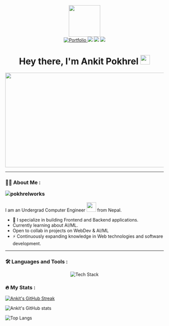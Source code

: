 <div id="header" align="center">
  <img src="https://i.giphy.com/media/v1.Y2lkPTc5MGI3NjExeDZnaWZkOTk3NGx0dDlubDZmcHUzZWE1YXpkd2d1ZGk1YTJqc2JzdiZlcD12MV9pbnRlcm5hbF9naWZfYnlfaWQmY3Q9cw/RN8FdaB6T1bkkI5n4I/giphy.gif" width="100"/>
  <div id="badges">
  <a href="https://pokhrelankit.com.np" target="_blank">
  <img src="https://img.shields.io/badge/Portfolio-000?style=for-the-badge&logo=About.me&logoColor=white" alt="Portfolio" />
</a>
    <a href='pokhrelankit2004@gmail.com'><img src='https://img.shields.io/badge/Gmail-D14836?style=for-the-badge&logo=gmail&logoColor=white' /></a>
    <a href='https://linkedin.com/in/ankitpokhrel'><img src='https://img.shields.io/badge/LinkedIn-0077B5?style=for-the-badge&logo=linkedin&logoColor=white' /></a> 
    <a href='https://x.com/_pokhrelankit'><img src='https://img.shields.io/badge/Twitter-1DA1F2?style=for-the-badge&logo=twitter&logoColor=white' /></a>
  </div>
  <h1>
  Hey there, I'm Ankit Pokhrel
  <img src="https://media.giphy.com/media/hvRJCLFzcasrR4ia7z/giphy.gif" width="30px"/>
</h1>
</div>

<div align="center">
  <img src="https://cdn.shopify.com/s/files/1/0578/3696/1997/t/9/assets/lofiboy.gif?v=103461765217895835051680702279" width="600" height="300"/>
</div>

---

### :man_technologist: About Me :  <p align="left"> <img src="https://komarev.com/ghpvc/?username=pokhrelworks&label=Profile%20views&color=0e75b6&style=flat" alt="pokhrelworks" /> </p>

I am an Undergrad Computer Engineer <img src="https://media.giphy.com/media/WUlplcMpOCEmTGBtBW/giphy.gif" width="30"> from Nepal.

- :telescope: I specialize in building Frontend and Backend applications.
- Currently learning about AI/ML.
- Open to collab in projects on WebDev & AI/ML
- :zap: Continuously expanding knowledge in Web technologies and software development.

---

### :hammer_and_wrench: Languages and Tools :

<p align="center">
  <img src="https://skillicons.dev/icons?i=c,cpp,js,nodejs,react,nextjs,tailwind,bootstrap,python,flask,express,wordpress,mongodb,figma,firebase,git,redux,html,css,vite,docker,postman" alt="Tech Stack" />
</p>


### :fire: My Stats :
[![Ankit's GitHub Streak](https://github-readme-streak-stats.herokuapp.com?user=ankitpokhrel08&theme=dark&hide_border=true&date_format=j%20M%5B%20Y%5D)](https://git.io/streak-stats)

![Ankit's GitHub stats](https://github-readme-stats.vercel.app/api?username=ankitpokhrel08&hide=contribs&show_icons=true&theme=vision-friendly-dark&hide_border=true&border_radius=20&bg_color=151515)

![Top Langs](https://github-readme-stats.vercel.app/api/top-langs/?username=ankitpokhrel08&size_weight=0.5&count_weight=0.5&layout=pie&theme=vision-friendly-dark&hide_border=true&border_radius=20&bg_color=151515)
